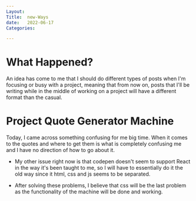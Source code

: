 ```yaml
---
Layout:
Title:  new-Ways
date:   2022-06-17
Categories:

---
```


# What Happened?
An idea has come to me that I should do different types of posts when I'm focusing or busy with a project, meaning that from now on, posts that I'll be writing while in the middle of working on a project will have a different format than the casual.

# Project Quote Generator Machine
Today, I came across something confusing for me big time. When it comes to the quotes and where to get them is what is completely confusing me and I have no direction of how to go about it.
- My other issue right now is that codepen doesn't seem to support React in the way it's been taught to me, so I will have to essentially do it the old way since it html, css and js seems to be separated.

- After solving these problems, I believe that css will be the last problem as the functionality of the machine will be done and working.